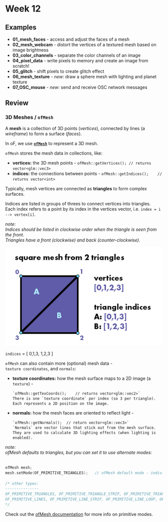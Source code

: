 # Week 12

## Examples

  - **01_mesh_faces** - access and adjust the faces of a mesh
  - **02_mesh_webcam** - distort the vertices of a textured mesh based on image brightness
  - **03_color_channels** - separate the color channels of an image
  - **04_pixel_data** - write pixels to memory and create an image from scratch!
  - **05_glitch** - shift pixels to create glitch effect
  - **06_mesh_texture** - _new:_ draw a sphere mesh with lighting and planet texture
  - **07_OSC_mouse** - _new:_ send and receive OSC network messages

## Review

### 3D Meshes / `ofMesh`

A **mesh** is a collection of 3D points (_vertices_), connected by lines (a _wireframe_) to form a surface (_faces_).  

In oF, we use **[`ofMesh`](https://openframeworks.cc/documentation/3d/ofMesh)** to represent a 3D mesh. 

`ofMesh` stores the mesh data in collections, like:

  - **vertices:** the 3D mesh points - `ofMesh::getVertices(); // returns vector<glm::vec3>`
  - **indices:** the connections between points - `ofMesh::getIndices();	// returns vector<int>`

Typically, mesh vertices are connected as **triangles** to form complex surfaces.

Indices are listed in groups of threes to connect vertices into triangles.  
Each index refers to a point by its index in the vertices vector, i.e. `index = i --> vertex[i]`.  

_note:  
Indices should be listed in clockwise order when the triangle is seen from the front.  
Triangles have a front (clockwise) and back (counter-clockwise)._

![mesh example image](square_mesh_triangles.jpg)

`indices` = [ 0,1,3, 1,2,3 ]

`ofMesh` can also contain more (optional) mesh data -  
`texture coordinates`, and `normals`:  

  - **texture coordinates:** how the mesh surface maps to a 2D image (a `texture`) - 

  		`ofMesh::getTexCoords();	// returns vector<glm::vec2>`  
  		There is one `texture coordinate` per index (so 3 per triangle).  
  		Each represents a 2D position on the image.

  - **normals:** how the mesh faces are oriented to reflect light -  
  
  		`ofMesh::getNormals();	// return vector<glm::vec3>`  
  		`Normals` are vector lines that stick out from the mesh surface.  
  		They are used to calculate 3D lighting effects (when lighting is enabled).


_note:  
ofMesh defaults to triangles, but you can set it to use alternate modes:_

```c++

ofMesh mesh;
mesh.setMode(OF_PRIMITIVE_TRIANGLES);	// ofMesh default mode - individual triangles

/* other types:
---------------
OF_PRIMITIVE_TRIANGLES, OF_PRIMITIVE_TRIANGLE_STRIP, OF_PRIMITIVE_TRIANGLE_FAN, 
OF_PRIMITIVE_LINES, OF_PRIMITIVE_LINE_STRIP, OF_PRIMITIVE_LINE_LOOP, OF_PRIMITIVE_POINTS
*/
```
Check out the [ofMesh documentation](https://openframeworks.cc/documentation/3d/ofMesh/#show_setMode) for more info on primitive modes.








